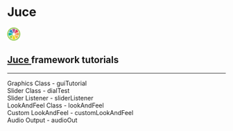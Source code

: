 # Juce

<a href="https://juce.com/" target="_blank" rel="noreferrer">
        <img src="res/juce-logo.svg" alt="javascript" width="30" height="30"/>
        <h2>Juce 
</a>
framework tutorials</h2>


<hr>
Graphics Class - guiTutorial<br>
Slider Class - dialTest<br>
Slider Listener - sliderListener<br>
LookAndFeel Class - lookAndFeel<br>
Custom LookAndFeel - customLookAndFeel<br>
Audio Output - audioOut<br>

